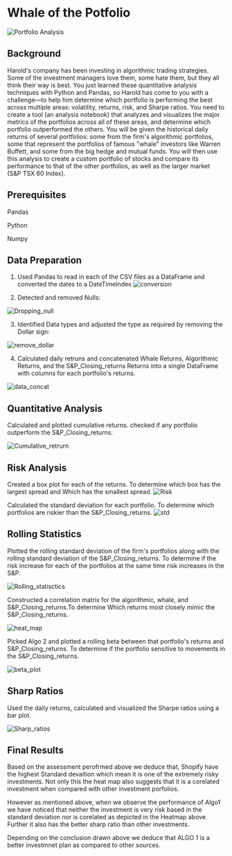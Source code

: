 # Whale of the Potfolio
![Portfolio Analysis](02-Homework_04-Pandas_Instructions_Images_portfolio-analysis.png)


## Background
Harold's company has been investing in algorithmic trading strategies. Some of the investment managers love them, some hate them, but they all think their way is best.
You just learned these quantitative analysis techniques with Python and Pandas, so Harold has come to you with a challenge—to help him determine which portfolio is performing the best across multiple areas: volatility, returns, risk, and Sharpe ratios.
You need to create a tool (an analysis notebook) that analyzes and visualizes the major metrics of the portfolios across all of these areas, and determine which portfolio outperformed the others. You will be given the historical daily returns of several portfolios: some from the firm's algorithmic portfolios, some that represent the portfolios of famous "whale" investors like Warren Buffett, and some from the big hedge and mutual funds. You will then use this analysis to create a custom portfolio of stocks and compare its performance to that of the other portfolios, as well as the larger market (S&P TSX 60 Index).


## Prerequisites
Pandas

Python

Numpy

## Data Preparation
1. Used Pandas to read in each of the CSV files as a DataFrame and converted the dates to a DateTimeIndex
![conversion](Dataframe_and_Table.png)


2. Detected and removed Nulls:

![Dropping_null](Drop_nulls.png)

3. Identified Data types and adjusted the type as required by removing the Dollar sign:

![remove_dollar](Data_fix_remove_$.png)

4. Calculated daily retruns and concatenated Whale Returns, Algorithmic Returns, and the S&P_Closing_returns Returns into a single DataFrame with columns for each portfolio's returns.

![data_concat](concat_data.png)

## Quantitative Analysis

Calculated and plotted cumulative returns. checked if any portfolio outperform the S&P_Closing_returns.

![Cumulative_retrurn](Cumulative_retrurn.png)


## Risk Analysis
Created a box plot for each of the returns. To determine which box has the largest spread and Which has the smallest spread.
![Risk](Risk.png)


Calculated the standard deviation for each portfolio. To determine which portfolios are riskier than the S&P_Closing_returns.
![std](std.png)


## Rolling Statistics
Plotted the rolling standard deviation of the firm's portfolios along with the rolling standard deviation of the S&P_Closing_returns. To determine if the risk increase for each of the portfolios at the same time risk increases in the S&P.


![Rolling_statisctics](Rolling_statisctics.png)


Constructed a correlation matrix for the algorithmic, whale, and S&P_Closing_returns.To determine Which returns most closely mimic the S&P_Closing_returns.


![heat_map](heat_map.png)


Picked Algo 2 and plotted a rolling beta between that portfolio's returns and S&P_Closing_returns. To determine if the portfolio sensitive to movements in the S&P_Closing_returns.

![beta_plot](beta_plot.png)


## Sharp Ratios 

Used the daily returns, calculated and visualized the Sharpe ratios using a bar plot.

![Sharp_ratios](Sharp_ratios.png)



## Final Results

Based on the assessment perofrmed above we deduce that, Shopify have the highest Standard devaition which mean it is one of the extremely risky investments. Not only this the heat map also suggests that it is a corelated investment when compared with other investment porfolios.

However as mentioned above, when we observe the performance of Algo1 we have noticed that neither the investment is very risk based in the standard deviation nor is corelated as depicted in the Heatmap above. Further it also has the better sharp ratio than other investments.

Depending on the conclusion drawn above we deduce that ALGO 1 is a better investmnet plan as compared to other sources.